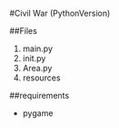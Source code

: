 #Civil War (PythonVersion)

##Files
1. main.py
2. init.py
3. Area.py
4. resources

##requirements

* pygame